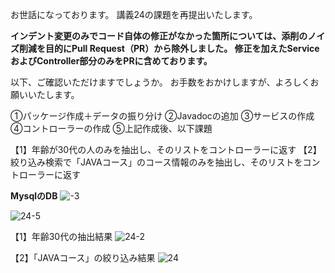 お世話になっております。
講義24の課題を再提出いたします。

**インデント変更のみでコード自体の修正がなかった箇所については、添削のノイズ削減を目的にPull Request（PR）から除外しました。
修正を加えたServiceおよびController部分のみをPRに含めております。**

以下、ご確認いただけますでしょうか。
お手数をおかけしますが、よろしくお願いいたします。

①パッケージ作成＋データの振り分け
②Javadocの追加
③サービスの作成
④コントローラーの作成
⑤上記作成後、以下課題

【1】年齢が30代の人のみを抽出し、そのリストをコントローラーに返す
【2】絞り込み検索で「JAVAコース」のコース情報のみを抽出し、そのリストをコントローラーに返す

**MysqlのDB**
![-3](https://github.com/user-attachments/assets/f9307158-b966-493c-b6a3-2d9d9879217c)

![24-5](https://github.com/user-attachments/assets/a02a82f8-c918-4541-a5ef-330c89c1ec5d)

【1】年齢30代の抽出結果
![24-2](https://github.com/user-attachments/assets/b026af2d-dac3-4437-8290-01bf74e879bc)

【2】「JAVAコース」の絞り込み結果
![24](https://github.com/user-attachments/assets/1ef75ec2-d8b0-4af3-82f6-de4c6dc44449)

